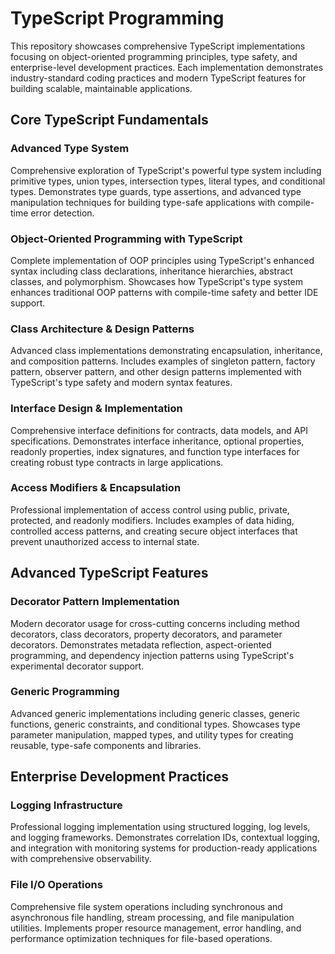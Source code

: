 # TypeScript Programming

This repository showcases comprehensive TypeScript implementations focusing on object-oriented programming principles, type safety, and enterprise-level development practices. Each implementation demonstrates industry-standard coding practices and modern TypeScript features for building scalable, maintainable applications.

## Core TypeScript Fundamentals

### Advanced Type System
Comprehensive exploration of TypeScript's powerful type system including primitive types, union types, intersection types, literal types, and conditional types. Demonstrates type guards, type assertions, and advanced type manipulation techniques for building type-safe applications with compile-time error detection.

### Object-Oriented Programming with TypeScript
Complete implementation of OOP principles using TypeScript's enhanced syntax including class declarations, inheritance hierarchies, abstract classes, and polymorphism. Showcases how TypeScript's type system enhances traditional OOP patterns with compile-time safety and better IDE support.

### Class Architecture & Design Patterns
Advanced class implementations demonstrating encapsulation, inheritance, and composition patterns. Includes examples of singleton pattern, factory pattern, observer pattern, and other design patterns implemented with TypeScript's type safety and modern syntax features.

### Interface Design & Implementation
Comprehensive interface definitions for contracts, data models, and API specifications. Demonstrates interface inheritance, optional properties, readonly properties, index signatures, and function type interfaces for creating robust type contracts in large applications.

### Access Modifiers & Encapsulation
Professional implementation of access control using public, private, protected, and readonly modifiers. Includes examples of data hiding, controlled access patterns, and creating secure object interfaces that prevent unauthorized access to internal state.

## Advanced TypeScript Features

### Decorator Pattern Implementation
Modern decorator usage for cross-cutting concerns including method decorators, class decorators, property decorators, and parameter decorators. Demonstrates metadata reflection, aspect-oriented programming, and dependency injection patterns using TypeScript's experimental decorator support.

### Generic Programming
Advanced generic implementations including generic classes, generic functions, generic constraints, and conditional types. Showcases type parameter manipulation, mapped types, and utility types for creating reusable, type-safe components and libraries.

## Enterprise Development Practices

### Logging Infrastructure
Professional logging implementation using structured logging, log levels, and logging frameworks. Demonstrates correlation IDs, contextual logging, and integration with monitoring systems for production-ready applications with comprehensive observability.

### File I/O Operations
Comprehensive file system operations including synchronous and asynchronous file handling, stream processing, and file manipulation utilities. Implements proper resource management, error handling, and performance optimization techniques for file-based operations.

